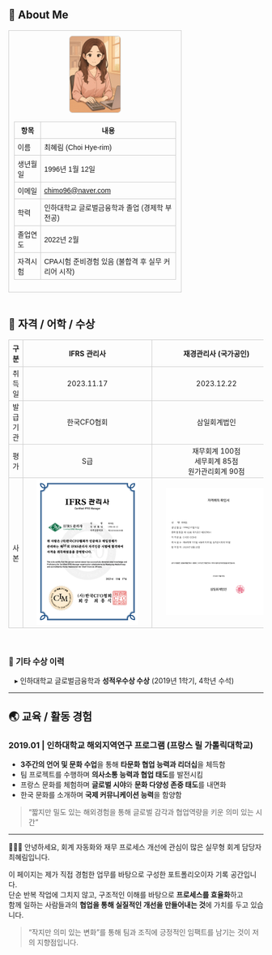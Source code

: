 <h2>👤 About Me</h2>

<div style="max-width: 320px; border: 1px solid #ccc; padding: 10px; font-size: 14px; font-family: sans-serif;">
  <div style="text-align: center; margin-bottom: 10px;">
    <img src="https://raw.githubusercontent.com/Rina-96/portfolio-accountant/main/01_Profile/assets/profile_accounting.png" 
         alt="프로필 이미지" 
         style="width: 100px; height: auto; border: 1px solid #ccc; border-radius: 6px;">
  </div>

  <table style="border-collapse: collapse; width: 100%;">
    <tr>
      <th style="border: 1px solid #ccc; padding: 6px;">항목</th>
      <th style="border: 1px solid #ccc; padding: 6px;">내용</th>
    </tr>
    <tr>
      <td style="border: 1px solid #ccc; padding: 6px;">이름</td>
      <td style="border: 1px solid #ccc; padding: 6px;">최혜림 (Choi Hye-rim)</td>
    </tr>
    <tr>
      <td style="border: 1px solid #ccc; padding: 6px;">생년월일</td>
      <td style="border: 1px solid #ccc; padding: 6px;">1996년 1월 12일</td>
    </tr>
    <tr>
      <td style="border: 1px solid #ccc; padding: 6px;">이메일</td>
      <td style="border: 1px solid #ccc; padding: 6px;">
        <a href="mailto:chimo96@naver.com">chimo96@naver.com</a>
      </td>
    </tr>
    <tr>
      <td style="border: 1px solid #ccc; padding: 6px;">학력</td>
      <td style="border: 1px solid #ccc; padding: 6px;">
        인하대학교 글로벌금융학과 졸업 (경제학 부전공)
      </td>
    </tr>
    <tr>
      <td style="border: 1px solid #ccc; padding: 6px;">졸업연도</td>
      <td style="border: 1px solid #ccc; padding: 6px;">2022년 2월</td>
    </tr>
    <tr>
      <td style="border: 1px solid #ccc; padding: 6px;">자격시험</td>
      <td style="border: 1px solid #ccc; padding: 6px;">
        CPA시험 준비경험 있음 (불합격 후 실무 커리어 시작)
      </td>
    </tr>
  </table>
</div>



<br/>

<h2>📄 자격 / 어학 / 수상</h2>

<table style="border-collapse: collapse; width: 100%; font-size: 14px; text-align: center;">
  <thead>
    <tr>
      <th style="border: 1px solid #ccc; padding: 6px;">구분</th>
      <th style="border: 1px solid #ccc; padding: 6px; min-width: 220px;">IFRS 관리사</th>
      <th style="border: 1px solid #ccc; padding: 6px; min-width: 220px;">재경관리사 (국가공인)</th>
    </tr>
  </thead>
  <tbody>
    <tr>
      <td style="border: 1px solid #ccc;">취득일</td>
      <td style="border: 1px solid #ccc;">2023.11.17</td>
      <td style="border: 1px solid #ccc;">2023.12.22</td>
    </tr>
    <tr>
      <td style="border: 1px solid #ccc;">발급기관</td>
      <td style="border: 1px solid #ccc;">한국CFO협회</td>
      <td style="border: 1px solid #ccc;">삼일회계법인</td>
    </tr>
    <tr>
      <td style="border: 1px solid #ccc;">평가</td>
      <td style="border: 1px solid #ccc;">S급</td>
      <td style="border: 1px solid #ccc;">
        재무회계 100점<br>
        세무회계 85점<br>
        원가관리회계 90점
      </td>
    </tr>
    <tr>
  <td style="border: 1px solid #ccc;">사본</td>
  <td style="border: 1px solid #ccc; min-width: 240px;">
    <img src="./assets/cert_ifrs.png" width="200">
  </td>
  <td style="border: 1px solid #ccc; min-width: 240px;">
    <img src="./assets/cert_finance.png" width="200">
  </td>
</tr>
</tbody>
</table>


<br/>

<h3 style="text-align: left; font-size: 16px;">📌 기타 수상 이력</h3>

<div style="padding-left: 12px; font-size: 14px;">
  ▸ 인하대학교 글로벌금융학과 <strong>성적우수상 수상</strong> (2019년 1학기, 4학년 수석)
</div>

</div>

  

---
## 🌏 교육 / 활동 경험

### **2019.01 | 인하대학교 해외지역연구 프로그램 (프랑스 릴 가톨릭대학교)**

- **3주간의 언어 및 문화 수업**을 통해 **타문화 협업 능력과 리더십**을 체득함  
- 팀 프로젝트를 수행하며 **의사소통 능력과 협업 태도**를 발전시킴  
- 프랑스 문화를 체험하며 **글로벌 시야**와 **문화 다양성 존중 태도**를 내면화  
- 한국 문화를 소개하며 **국제 커뮤니케이션 능력**을 함양함

> “짧지만 밀도 있는 해외경험을 통해 글로벌 감각과 협업역량을 키운 의미 있는 시간”

---

👩🏻‍💻 안녕하세요, 회계 자동화와 재무 프로세스 개선에 관심이 많은 실무형 회계 담당자 최혜림입니다.

이 페이지는 제가 직접 경험한 업무를 바탕으로 구성한 포트폴리오이자 기록 공간입니다.  
단순 반복 작업에 그치지 않고, 구조적인 이해를 바탕으로 **프로세스를 효율화**하고  
함께 일하는 사람들과의 **협업을 통해 실질적인 개선을 만들어내는 것**에 가치를 두고 있습니다.

> “작지만 의미 있는 변화”를 통해 팀과 조직에 긍정적인 임팩트를 남기는 것이 저의 지향점입니다.

